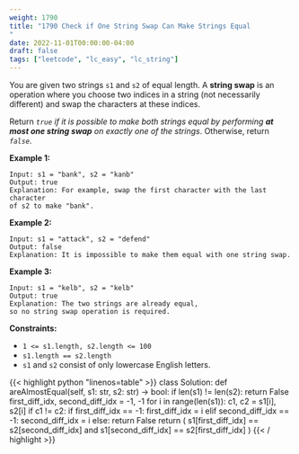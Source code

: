 ```yaml
---
weight: 1790
title: "1790 Check if One String Swap Can Make Strings Equal
"
date: 2022-11-01T00:00:00-04:00
draft: false
tags: ["leetcode", "lc_easy", "lc_string"]
---
```


You are given two strings `s1` and `s2` of equal length. A **string swap** is an operation where you choose two indices in a string (not necessarily different) and swap the characters at these indices.

Return _`true` if it is possible to make both strings equal by performing **at most one string swap** on exactly one of the strings_. Otherwise, return _`false`_.

**Example 1:**
```
Input: s1 = "bank", s2 = "kanb"
Output: true
Explanation: For example, swap the first character with the last character
of s2 to make "bank".
```
**Example 2:**
```
Input: s1 = "attack", s2 = "defend"
Output: false
Explanation: It is impossible to make them equal with one string swap.
```
**Example 3:**
```
Input: s1 = "kelb", s2 = "kelb"
Output: true
Explanation: The two strings are already equal,
so no string swap operation is required.
```

**Constraints:**
- `1 <= s1.length, s2.length <= 100`
- `s1.length == s2.length`
- `s1` and `s2` consist of only lowercase English letters.

<div class="tabs"></div>
<div class="tab-content">
<div id="python" class="lang">
{{< highlight python "linenos=table" >}}
class Solution:
    def areAlmostEqual(self, s1: str, s2: str) -> bool:
        if len(s1) != len(s2):
            return False
        first_diff_idx, second_diff_idx = -1, -1
        for i in range(len(s1)):
            c1, c2 = s1[i], s2[i]
            if c1 != c2:
                if first_diff_idx == -1:
                    first_diff_idx = i
                elif second_diff_idx == -1:
                    second_diff_idx = i
                else:
                    return False
        return (
            s1[first_diff_idx] == s2[second_diff_idx]
            and s1[second_diff_idx] == s2[first_diff_idx]
        )
{{< / highlight >}}
</div>
</div>

